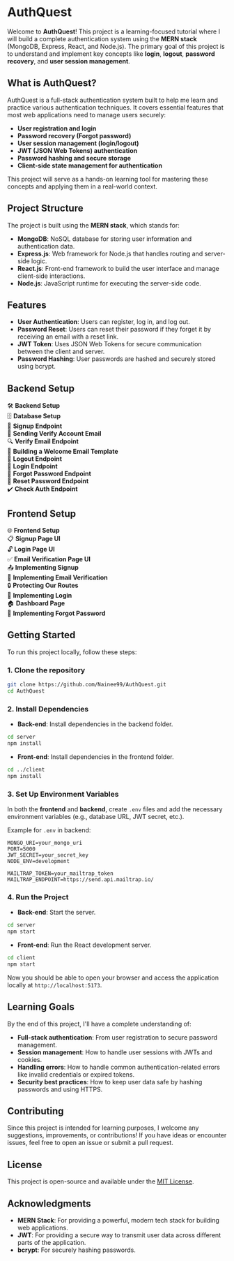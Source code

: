 # AuthQuest

Welcome to **AuthQuest**! This project is a learning-focused tutorial where I will build a complete authentication system using the **MERN stack** (MongoDB, Express, React, and Node.js). The primary goal of this project is to understand and implement key concepts like **login**, **logout**, **password recovery**, and **user session management**.

## What is AuthQuest?

AuthQuest is a full-stack authentication system built to help me learn and practice various authentication techniques. It covers essential features that most web applications need to manage users securely:

- **User registration and login**
- **Password recovery (Forgot password)**
- **User session management (login/logout)**
- **JWT (JSON Web Tokens) authentication**
- **Password hashing and secure storage**
- **Client-side state management for authentication**

This project will serve as a hands-on learning tool for mastering these concepts and applying them in a real-world context.

## Project Structure

The project is built using the **MERN stack**, which stands for:

- **MongoDB**: NoSQL database for storing user information and authentication data.
- **Express.js**: Web framework for Node.js that handles routing and server-side logic.
- **React.js**: Front-end framework to build the user interface and manage client-side interactions.
- **Node.js**: JavaScript runtime for executing the server-side code.

## Features

- **User Authentication**: Users can register, log in, and log out.
- **Password Reset**: Users can reset their password if they forget it by receiving an email with a reset link.
- **JWT Token**: Uses JSON Web Tokens for secure communication between the client and server.
- **Password Hashing**: User passwords are hashed and securely stored using bcrypt.

## Backend Setup

🛠️ **Backend Setup**  
🗄️ **Database Setup**  
🔐 **Signup Endpoint**  
📧 **Sending Verify Account Email**  
🔍 **Verify Email Endpoint**  
📄 **Building a Welcome Email Template**  
🚪 **Logout Endpoint**  
🔑 **Login Endpoint**  
🔄 **Forgot Password Endpoint**  
🔁 **Reset Password Endpoint**  
✔️ **Check Auth Endpoint**

## Frontend Setup

🌐 **Frontend Setup**  
📋 **Signup Page UI**  
🔓 **Login Page UI**  
✅ **Email Verification Page UI**  
📤 **Implementing Signup**  
📧 **Implementing Email Verification**  
🔒 **Protecting Our Routes**  
🔑 **Implementing Login**  
🏠 **Dashboard Page**  
🔄 **Implementing Forgot Password**

## Getting Started

To run this project locally, follow these steps:

### 1. Clone the repository

```bash
git clone https://github.com/Nainee99/AuthQuest.git
cd AuthQuest
```

### 2. Install Dependencies

- **Back-end**: Install dependencies in the backend folder.

```bash
cd server
npm install
```

- **Front-end**: Install dependencies in the frontend folder.

```bash
cd ../client
npm install
```

### 3. Set Up Environment Variables

In both the **frontend** and **backend**, create `.env` files and add the necessary environment variables (e.g., database URL, JWT secret, etc.).

Example for `.env` in backend:

```
MONGO_URI=your_mongo_uri
PORT=5000
JWT_SECRET=your_secret_key
NODE_ENV=development

MAILTRAP_TOKEN=your_mailtrap_token
MAILTRAP_ENDPOINT=https://send.api.mailtrap.io/
```

### 4. Run the Project

- **Back-end**: Start the server.

```bash
cd server
npm start
```

- **Front-end**: Run the React development server.

```bash
cd client
npm start
```

Now you should be able to open your browser and access the application locally at `http://localhost:5173`.

## Learning Goals

By the end of this project, I'll have a complete understanding of:

- **Full-stack authentication**: From user registration to secure password management.
- **Session management**: How to handle user sessions with JWTs and cookies.
- **Handling errors**: How to handle common authentication-related errors like invalid credentials or expired tokens.
- **Security best practices**: How to keep user data safe by hashing passwords and using HTTPS.

## Contributing

Since this project is intended for learning purposes, I welcome any suggestions, improvements, or contributions! If you have ideas or encounter issues, feel free to open an issue or submit a pull request.

## License

This project is open-source and available under the [MIT License](LICENSE).

## Acknowledgments

- **MERN Stack**: For providing a powerful, modern tech stack for building web applications.
- **JWT**: For providing a secure way to transmit user data across different parts of the application.
- **bcrypt**: For securely hashing passwords.

```

```
